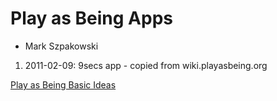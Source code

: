 # Play as Being Apps

- Mark Szpakowski

1) 2011-02-09: 9secs app - copied from wiki.playasbeing.org

[Play as Being Basic Ideas](https://wiki.playasbeing.org/About_PlayAsBeing/Basic_Ideas)
